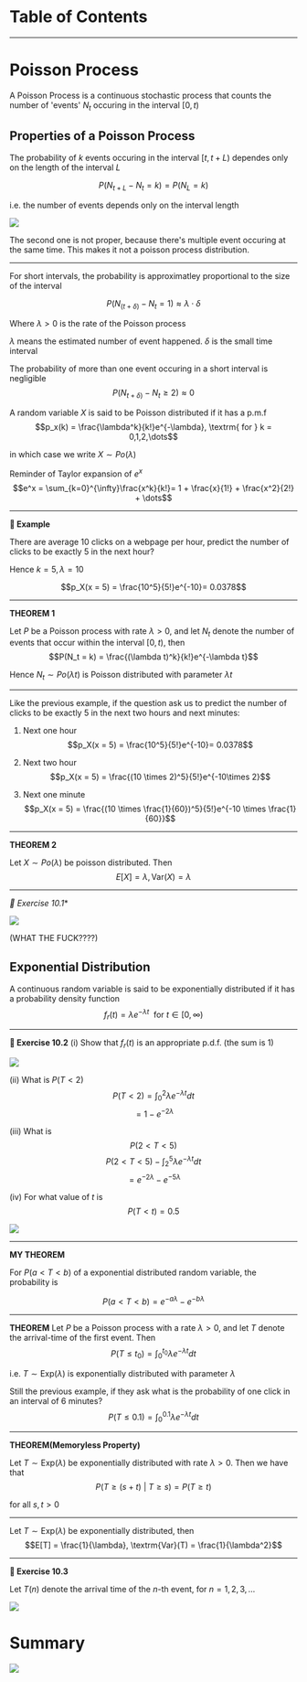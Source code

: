 # Table of Contents
<!-- toc -->
----


# Poisson Process
A Poisson Process is a continuous stochastic process that counts the number of 'events' $N_t$ occuring in the interval $[0,t)$

## Properties of a Poisson Process
The probability of $k$ events occuring in the interval $[t, t+L)$ dependes only on the length of the interval $L$

$$P(N_{t+L} - N_t = k) = P(N_L = k)$$

i.e. the number of events depends only on the interval length

![](./assets/imgs/10-poissonsproper.png)

The second one is not proper, because there's multiple event occuring at the same time. This makes it not a poisson process distribution.

---

For short intervals, the probability is approximatley proportional to the size of the interval

$$P(N_{(t+\delta)} - N_t = 1) \approx \lambda \cdot \delta$$

Where $\lambda > 0$ is the rate of the Poisson process

$\lambda$ means the estimated number of event happened. $\delta$ is the small time interval

The probability of more than one event occuring in a short interval is negligible
$$P(N_{t+\delta)} - N_t \geq 2)\approx 0$$

A random variable $X$ is said to be Poisson distributed if it has a p.m.f
$$p_x(k) = \frac{\lambda^k}{k!}e^{-\lambda}, \textrm{ for } k = 0,1,2,\dots$$

in which case we write $X \sim Po(\lambda)$

Reminder of Taylor expansion of $e^x$
$$e^x = \sum_{k=0}^{\infty}\frac{x^k}{k!}= 1 + \frac{x}{1!} + \frac{x^2}{2!} + \dots$$

----
**:smoking: Example**

There are average 10 clicks on a webpage per hour, predict the number of clicks to be exactly 5 in the next hour?

Hence $k=5, \lambda = 10$

$$p_X(x = 5) = \frac{10^5}{5!}e^{-10}= 0.0378$$

----

**THEOREM 1**

Let $P$ be a Poisson process with rate $\lambda > 0$, and let $N_t$ denote the number of events that occur within the interval $[0,t)$, then 
$$P(N_t = k) = \frac{(\lambda t)^k}{k!}e^{-\lambda t}$$

Hence $N_t \sim Po(\lambda t)$ is Poisson distributed with parameter $\lambda t$

----

Like the previous example, if the question ask us to predict the number of clicks to be exactly 5 in the next two hours and next minutes:

1. Next one hour
$$p_X(x = 5) = \frac{10^5}{5!}e^{-10}= 0.0378$$

2. Next two hour
$$p_X(x = 5) = \frac{(10 \times 2)^5}{5!}e^{-10\times 2}$$

3. Next one minute
$$p_X(x = 5) = \frac{(10 \times \frac{1}{60})^5}{5!}e^{-10 \times \frac{1}{60}}$$

----
**THEOREM 2**

Let $X \sim Po(\lambda)$ be poisson distributed. Then
$$E[X] = \lambda, \textrm{Var}(X) = \lambda$$

----
*:smoking: Exercise 10.1**

![](./assets/imgs/10-exercise101.png)

(WHAT THE FUCK????)

## Exponential Distribution
A continuous random variable is said to be exponentially distributed if it has a probability density function 
$$f_r(t) = \lambda e^{-\lambda t}\ \textrm{ for }t \in [0, \infty)$$

----
**:smoking: Exercise 10.2** 
(i) Show that $f_r(t)$ is an appropriate p.d.f. (the sum is 1)

![](./assets/imgs/10-exercise1021solution.png)

(ii) What is $P(T <2)$
$$P(T<2) = \int_{0}^{2}\lambda e^{-\lambda t}dt$$ 
$$ = 1-e^{-2\lambda}$$

(iii) What is $$P(2<T<5)$$
$$P(2<T<5) - \int_{2}^{5}\lambda e^{-\lambda t}dt$$
$$= e^{-2\lambda}-e^{-5\lambda}$$

(iv) For what value of $t$ is $$P(T<t) = 0.5$$

![](./assets/imgs/10-exercise1022solution.png)

----
**MY THEOREM**

For $P(a<T<b)$ of a exponential distributed random variable, the probability is

$$P(a<T<b) = e^{-a\lambda} - e^{-b\lambda}$$

----
**THEOREM**
Let $P$ be a Poisson process with a rate $\lambda > 0$, and let $T$ denote the arrival-time of the first event. Then
$$P(T \leq t_0) = \int_{0}^{t_0}\lambda e^{-\lambda t}dt$$

i.e. $T \sim \textrm{Exp}(\lambda)$ is exponentially distributed with parameter $\lambda$

Still the previous example, if they ask what is the probability of one click in an interval of 6 minutes?
$$P(T \leq 0.1) = \int_{0}^{0.1}\lambda e^{-\lambda t}dt$$

----
**THEOREM(Memoryless Property)**

Let $T\sim \textrm{Exp}(\lambda)$ be exponentially distributed with rate $\lambda > 0$. Then we have that
$$P(T \geq (s+t)\ |\ T\geq s) = P(T \geq t)$$

for all $s,t > 0$

----
Let $T \sim \textrm{Exp}(\lambda)$ be exponentially distributed, then
$$E[T] = \frac{1}{\lambda}, \textrm{Var}(T) = \frac{1}{\lambda^2}$$

----
**:smoking: Exercise 10.3** 

Let $T(n)$ denote the arrival time of the $n$-th event, for $n = 1,2,3,\dots$

![](./assets/imgs/10-exercise103solution.png)

# Summary

![](./assets/imgs/10-summary.png)
